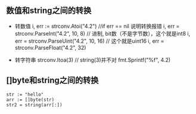 ## 数值和string之间的转换
- 转数值
i, err := strconv.Atoi("4.2") //if err == nil 说明转换报错
i, err = strconv.ParseInt("4.2", 10, 8)  // 进制, bit数（不是字节数），这个就是int8
i, err = strconv.ParseUint("4.2", 10, 16)  // 这个就是uint16
i, err = strconv.ParseFloat("4.2", 32)


- 转字符串
strconv.Itoa(3)  // string(3)并不对
fmt.Sprintf("%f", 4.2)


## []byte和string之间的转换
    str := "hello"
    arr := []byte(str)
    str2 = string(arr[:])
